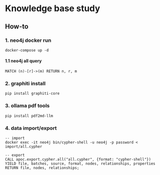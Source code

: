 # Knowledge base study

## How-to
### 1. neo4j docker run
```
docker-compose up -d
```

#### 1.1 neo4j all query
```
MATCH (n)-[r]->(m) RETURN n, r, m
```

### 2. graphiti install
```
pip install graphiti-core
```

### 3. ollama pdf tools
```
pip install pdf2md-llm
```

### 4. data import/export
```
-- import
docker exec -it neo4j bin/cypher-shell -u neo4j -p password < import/all.cypher

-- export
CALL apoc.export.cypher.all("all.cypher", {format: "cypher-shell"})
YIELD file, batches, source, format, nodes, relationships, properties
RETURN file, nodes, relationships;
```